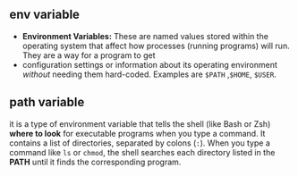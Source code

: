 ## env variable
* **Environment Variables:** These are named values stored within the operating system that affect how processes (running programs) will run. They are a way for a program to get
* configuration settings or information about its operating environment *without* needing them hard-coded. Examples are `$PATH` ,`$HOME`, `$USER`.

## path variable
it is a type of environment variable that tells the shell (like Bash or Zsh) **where to look** for executable programs when you type a command. It contains a list of directories, 
separated by colons (`:`). When you type a command like `ls` or `chmod`, the shell searches each directory listed in the **PATH** until it finds the corresponding program.
